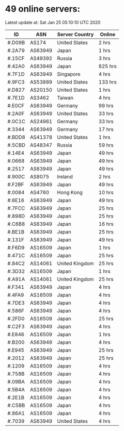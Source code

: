 # 49 online servers:

Latest update at: Sat Jan 25 05:10:10 UTC 2020

| ID | ASN | Server Country | Online |
| -- | --- | -------------- | ------ |
| #.D09B | AS174 | United States | 2 hrs |
| #.2A79 | AS63949 | Japan | 1 hrs |
| #.15CF | AS49392 | Russia | 3 hrs |
| #.42A0 | AS63949 | Japan | 825 hrs |
| #.7F1D | AS63949 | Singapore | 4 hrs |
| #.9FC3 | AS53889 | United States | 133 hrs |
| #.D827 | AS20150 | United States | 1 hrs |
| #.7E1D | AS3462 | Taiwan | 4 hrs |
| #.E0CF | AS63949 | Germany | 99 hrs |
| #.2A0F | AS63949 | United States | 33 hrs |
| #.0C1C | AS24961 | Germany | 33 hrs |
| #.3344 | AS63949 | Germany | 17 hrs |
| #.BDD8 | AS41378 | United States | 1 hrs |
| #.5CBD | AS48347 | Russia | 59 hrs |
| #.14E4 | AS63949 | Japan | 49 hrs |
| #.0668 | AS63949 | Japan | 49 hrs |
| #.2517 | AS63949 | Japan | 49 hrs |
| #.900C | AS8075 | Ireland | 2 hrs |
| #.F2BF | AS63949 | Japan | 49 hrs |
| #.0084 | AS4760 | Hong Kong | 10 hrs |
| #.6E16 | AS63949 | Japan | 49 hrs |
| #.7FCC | AS63949 | Japan | 25 hrs |
| #.898D | AS63949 | Japan | 25 hrs |
| #.C6B8 | AS63949 | Japan | 16 hrs |
| #.BE1B | AS63949 | Japan | 25 hrs |
| #.131F | AS63949 | Japan | 49 hrs |
| #.F6D9 | AS16509 | Japan | 1 hrs |
| #.471C | AS16509 | Japan | 25 hrs |
| #.84C2 | AS14061 | United Kingdom | 25 hrs |
| #.3D32 | AS16509 | Japan | 1 hrs |
| #.A91A | AS14061 | United Kingdom | 25 hrs |
| #.F341 | AS63949 | Japan | 4 hrs |
| #.4FA9 | AS16509 | Japan | 4 hrs |
| #.7DE3 | AS63949 | Japan | 4 hrs |
| #.586F | AS63949 | Japan | 4 hrs |
| #.2FD0 | AS16509 | Japan | 25 hrs |
| #.C2F3 | AS63949 | Japan | 4 hrs |
| #.E846 | AS16509 | Japan | 1 hrs |
| #.B200 | AS63949 | Japan | 4 hrs |
| #.E945 | AS63949 | Japan | 25 hrs |
| #.2012 | AS63949 | Japan | 25 hrs |
| #.1209 | AS16509 | Japan | 4 hrs |
| #.758B | AS16509 | Japan | 4 hrs |
| #.09BA | AS16509 | Japan | 4 hrs |
| #.5B4A | AS16509 | Japan | 4 hrs |
| #.2E1B | AS16509 | Japan | 4 hrs |
| #.C5BB | AS16509 | Japan | 4 hrs |
| #.86A1 | AS16509 | Japan | 4 hrs |
| #.7039 | AS63949 | United States | 4 hrs |

